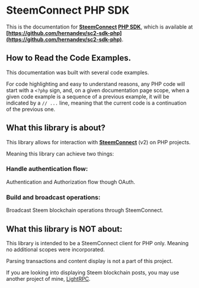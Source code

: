 # SteemConnect PHP SDK

This is the documentation for **[SteemConnect](https://steemconnect.com) [PHP SDK](https://github.com/hernandev/sc2-php-sdk)**, which is available at **[https://github.com/hernandev/sc2-sdk-php](https://github.com/hernandev/sc2-sdk-php)**.

## How to Read the Code Examples.

This documentation was built with several code examples.

For code highlighting and easy to understand reasons, any PHP code will start with a `<?php` sign, and, on a given documentation page scope, when a given code example is a sequence of a previous example, it will be indicated by a `// ...` line, meaning that the current code is a continuation of the previous one.
## What this library is about?

This library allows for interaction with **[SteemConnect](https://steemconnect.com)** (v2) on PHP projects.

Meaning this library can achieve two things:

### Handle authentication flow: 

Authentication and Authorization flow though OAuth.

### Build and broadcast operations: 

Broadcast Steem blockchain operations through SteemConnect.

## What this library is NOT about:

This library is intended to be a SteemConnect client for PHP only. Meaning no additional scopes were incorporated.

Parsing transactions and content display is not a part of this project.

If you are looking into displaying Steem blockchain posts, you may use another project of mine, [LightRPC](https://github.com/hernandev/light-rpc).
